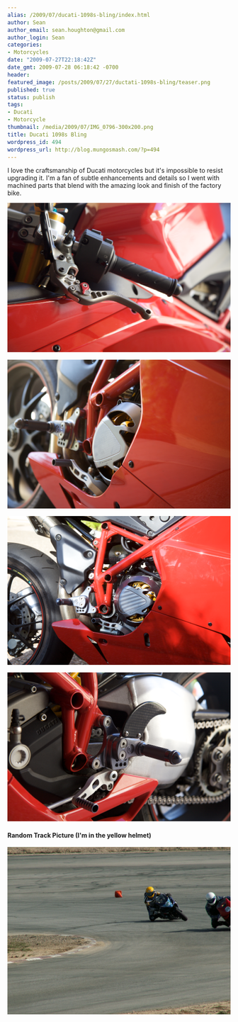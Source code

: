 ```yaml
---
alias: /2009/07/ducati-1098s-bling/index.html
author: Sean
author_email: sean.houghton@gmail.com
author_login: Sean
categories:
- Motorcycles
date: "2009-07-27T22:18:42Z"
date_gmt: 2009-07-28 06:18:42 -0700
header:
featured_image: /posts/2009/07/27/ductati-1098s-bling/teaser.png
published: true
status: publish
tags:
- Ducati
- Motorcycle
thumbnail: /media/2009/07/IMG_0796-300x200.png
title: Ducati 1098s Bling
wordpress_id: 494
wordpress_url: http://blog.mungosmash.com/?p=494
---
```

I love the craftsmanship of Ducati motorcycles but it's impossible to resist upgrading it.  I'm a fan of subtle enhancements and details so I went with machined parts that blend with the amazing look and finish of the factory bike.

![](IMG_0786.png)

![](IMG_0788.png)

![](IMG_0800.png)

![](IMG_0796.png)

#### Random Track Picture (I'm in the yellow helmet)

![](PICT0004.png)
